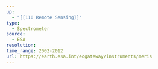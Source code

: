 ```yaml
---
up:
  - "[[110 Remote Sensing]]"
type:
  - Spectrometer
source:
  - ESA
resolution: 
time_range: 2002-2012
url: https://earth.esa.int/eogateway/instruments/meris
---
```

